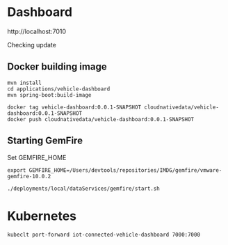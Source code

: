 # Dashboard

http://localhost:7010


Checking update


## Docker building image

```shell
mvn install
cd applications/vehicle-dashboard
mvn spring-boot:build-image
```

```shell
docker tag vehicle-dashboard:0.0.1-SNAPSHOT cloudnativedata/vehicle-dashboard:0.0.1-SNAPSHOT
docker push cloudnativedata/vehicle-dashboard:0.0.1-SNAPSHOT
```

## Starting GemFire

Set GEMFIRE_HOME
```shell
export GEMFIRE_HOME=/Users/devtools/repositories/IMDG/gemfire/vmware-gemfire-10.0.2
```

```shell
./deployments/local/dataServices/gemfire/start.sh
```



# Kubernetes


```shell
kubeclt port-forward iot-connected-vehicle-dashboard 7000:7000
```

